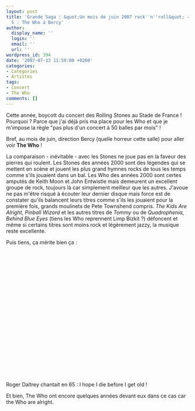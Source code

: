 ```yaml
---
layout: post
title: 'Grande Saga : &quot;Un mois de juin 2007 rock''n''roll&quot; - Episode 1 sur
  5 : The Who à Bercy'
author:
  display_name: ''
  login: ''
  email: ''
  url: ''
wordpress_id: 394
date: '2007-07-13 11:59:00 +0200'
categories:
- Catégories
- Artistes
tags:
- Concert
- The Who
comments: []
---
```

Cette année, boycott du concert des Rolling Stones au Stade de France ! Pourquoi ? Parce que j'ai déjà pris ma place pour les Who et que je m'impose la règle "pas plus d'un concert à 50 balles par mois" !

Bref, au mois de juin, direction Bercy (quelle horreur cette salle) pour aller voir __The Who__ !

La comparaison - inévitable - avec les Stones ne joue pas en la faveur des pierres qui roulent. Les Stones des années 2000 sont des légendes qui se mettent en scène et jouent les plus grand hymnes rocks de tous les temps comme s'ils jouaient dans un bal. Les Who des années 2000 sont certes amputés de Keith Moon et John Entwistle mais demeurent un excellent groupe de rock, toujours là car simplement meilleur que les autres. J'avoue ne pas m'être risqué à écouter leur dernier disque mais force est de constater qu'ils balancent leurs titres comme s'ils les jouaient pour la première fois, grands moulinets de Pete Townshend compris. *The Kids Are Alright*, *Pinball Wizard* et les autres titres de *Tommy* ou de *Quadrophenia*, *Behind Blue Eyes* (tiens les Who reprennent Limp Bizkit ?) défoncent et même si certains titres sont moins rock et légèrement jazzy, la musique reste excellente.

Puis tiens, ça mérite bien ça :

<object width="425" height="344"><param name="movie" value="http://www.youtube.com/v/YdRs1gKpeGg&hl=fr_FR&fs=1&"></param><param name="allowFullScreen" value="true"></param><param name="allowscriptaccess" value="always"></param><embed src="http://www.youtube.com/v/YdRs1gKpeGg&hl=fr_FR&fs=1&" type="application/x-shockwave-flash" allowscriptaccess="always" allowfullscreen="true" width="425" height="344"></embed></object>

Roger Daltrey chantait en 65 : <quote>I hope I die before I get old !</quote> 

Et bien, The Who ont encore quelques années devant eux dans ce cas car the Who are alright.
